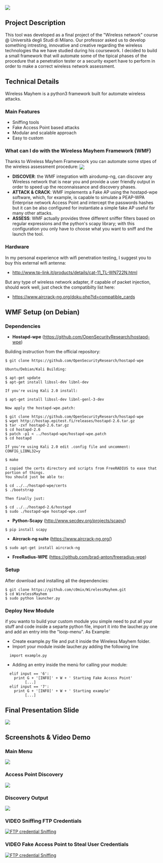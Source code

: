 <img src="images/logo.png" align="center"/>

## Project Description
This tool was developed as a final project of the "Wireless network" course @ Università degli Studi di Milano.
Our professor asked us to develop something intresting, innovative and creative regarding the wireless technologies tha we have studied during his coursework. 
I decided to build a small framework that will automate some of the tipical phases of the procedure that a penetration tester or a security expert have to perform in order to make a correct wireless network assessment.
## Technical Details
Wireless Mayhem is a python3 framework built for automate wireless attacks.
### Main Features
- Sniffing tools
- Fake Access Point based attacks
- Modular and scalable approach
- Easy to custom
### What can I do with the Wireless Mayhem Framework (WMF)
Thanks to Wireless Mayhem Framewoork you can automate some stpes of the wireless assessment procedure:
<img src="images/flowchartWIFIassessment.png" align="center"/>

- **DISCOVER**: the WMF integration with airodump-ng, can discover any Wireless network that is near you and provide a user friendly output in order to speed up the reconnaissance and discovery phases.
- **ATTACK & CRACK**: WMF implements a Fake AP using the hostapd-wpe software, which, for example, is capable to simulate a PEAP-WPA Enterprise network Access Point and intercept the passwords hashes but it can be also configured for instantiate a simple fake AP useful for many other attacks.
- **ASSESS**: WMF actually provides three different sniffer filters based on regular expressions and the python's scapy library; with this configuration you only  have to choose what you want to sniff and the launch the tool. 

### Hardware
In my personal experience with wifi penetration testing, I suggest you to buy this external wifi antenna: 
- http://www.tp-link.it/products/details/cat-11_TL-WN722N.html

But any type of wireless network adapter, if capable of packet injection, should work well, just check the compatibilty list here:
- https://www.aircrack-ng.org/doku.php?id=compatible_cards

## WMF Setup (on Debian)

### Dependencies

- **Hostapd-wpe** (https://github.com/OpenSecurityResearch/hostapd-wpe)

Building instruction from the official repository:

```
$ git clone https://github.com/OpenSecurityResearch/hostapd-wpe

Ubuntu/Debian/Kali Building:

$ apt-get update
$ apt-get install libssl-dev libnl-dev

If you're using Kali 2.0 install:

$ apt-get install libssl-dev libnl-genl-3-dev

Now apply the hostapd-wpe.patch:

$ git clone https://github.com/OpenSecurityResearch/hostapd-wpe
$ wget http://hostap.epitest.fi/releases/hostapd-2.6.tar.gz
$ tar -zxf hostapd-2.6.tar.gz
$ cd hostapd-2.6
$ patch -p1 < ../hostapd-wpe/hostapd-wpe.patch
$ cd hostapd

If you're using Kali 2.0 edit .config file and uncomment:
CONFIG_LIBNL32=y

$ make

I copied the certs directory and scripts from FreeRADIUS to ease that portion of things.
You should just be able to:

$ cd ../../hostapd-wpe/certs
$ ./bootstrap

Then finally just:

$ cd ../../hostapd-2.6/hostapd
$ sudo ./hostapd-wpe hostapd-wpe.conf
```

- **Python-Scapy** (http://www.secdev.org/projects/scapy/)
```
$ pip install scapy
```

- **Aircrack-ng suite** (https://www.aircrack-ng.org/)
```
$ sudo apt-get install aircrack-ng
```

- **FreeRadius-WPE** (https://github.com/brad-anton/freeradius-wpe)

### Setup

After download and installing all the dependencies:
```
$ git clone https://github.com/c0mix/WirelessMayhem.git
$ cd WirelessMayhem
$ sudo python launcher.py
```

### Deploy New Module
if you wanto to build your custom module you simple need to put all your stuff and code inside a separte python file, import it into the laucher.py one and add an entry into the "loop-menu". As Example:

- Create example.py file and put it inside the Wireless Mayhem folder.
- Import your module inside laucher.py adding the following line
```
  import example.py
```
- Adding an entry inside the menù for calling your module:
```
  elif input == '6':
    print G + '[INFO]' + W + ' Starting Fake Access Point'
         [...]
  elif input == '7':
    print G + '[INFO]' + W + ' Starting example'
         [...]
```
## Final Presentation Slide

<img src="slide.pdf" align="center"/>


## Screenshots & Video Demo
### Main Menu
<img src="images/mainMenu.png" align="center"/>

### Access Point Discovery
<img src="images/run1.png" align="center"/>

### Discovery Output
<img src="images/run5.2.png" align="center"/>

### VIDEO Sniffing FTP Credentials
[![FTP credential Sniffing](https://img.youtube.com/vi/KcH81PO7jVk/0.jpg)](https://www.youtube.com/watch?v=KcH81PO7jVk)

### VIDEO Fake Access Point to Steal User Credentials 
[![FTP credential Sniffing](https://youtu.be/IWd2DJfDrPo/0.jpg)](https://youtu.be/IWd2DJfDrPo)
